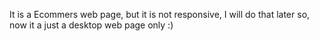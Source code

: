 It is a Ecommers web page, but it is not responsive, I will do that later so, now it a just a desktop web page only :)
